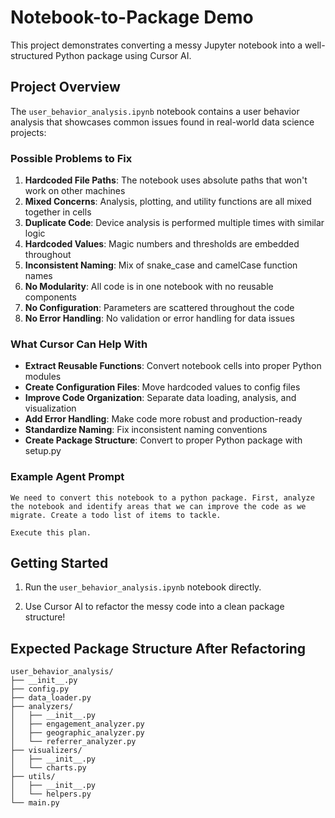 # Notebook-to-Package Demo

This project demonstrates converting a messy Jupyter notebook into a well-structured Python package using Cursor AI.

## Project Overview

The `user_behavior_analysis.ipynb` notebook contains a user behavior analysis that showcases common issues found in real-world data science projects:

### Possible Problems to Fix

1. **Hardcoded File Paths**: The notebook uses absolute paths that won't work on other machines
2. **Mixed Concerns**: Analysis, plotting, and utility functions are all mixed together in cells
3. **Duplicate Code**: Device analysis is performed multiple times with similar logic
4. **Hardcoded Values**: Magic numbers and thresholds are embedded throughout
5. **Inconsistent Naming**: Mix of snake_case and camelCase function names
6. **No Modularity**: All code is in one notebook with no reusable components
7. **No Configuration**: Parameters are scattered throughout the code
8. **No Error Handling**: No validation or error handling for data issues

### What Cursor Can Help With

- **Extract Reusable Functions**: Convert notebook cells into proper Python modules
- **Create Configuration Files**: Move hardcoded values to config files
- **Improve Code Organization**: Separate data loading, analysis, and visualization
- **Add Error Handling**: Make code more robust and production-ready
- **Standardize Naming**: Fix inconsistent naming conventions
- **Create Package Structure**: Convert to proper Python package with setup.py

### Example Agent Prompt
```
We need to convert this notebook to a python package. First, analyze the notebook and identify areas that we can improve the code as we migrate. Create a todo list of items to tackle.
```

```
Execute this plan.
```

## Getting Started

1. Run the `user_behavior_analysis.ipynb` notebook directly.

1. Use Cursor AI to refactor the messy code into a clean package structure!

## Expected Package Structure After Refactoring

```
user_behavior_analysis/
├── __init__.py
├── config.py
├── data_loader.py
├── analyzers/
│   ├── __init__.py
│   ├── engagement_analyzer.py
│   ├── geographic_analyzer.py
│   └── referrer_analyzer.py
├── visualizers/
│   ├── __init__.py
│   └── charts.py
├── utils/
│   ├── __init__.py
│   └── helpers.py
└── main.py
```